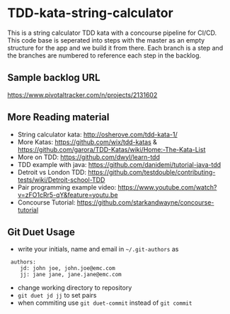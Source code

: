 # TDD-kata-string-calculator
This is a string calculator TDD kata with a concourse pipeline for CI/CD. This code base is seperated into steps with the master as an empty structure for the app and we build it from there. Each branch is a step and the branches are numbered to reference each step in the backlog.
## Sample backlog URL
https://www.pivotaltracker.com/n/projects/2131602
## More Reading material
- String calculator kata: http://osherove.com/tdd-kata-1/
- More Katas: https://github.com/wix/tdd-katas & https://github.com/garora/TDD-Katas/wiki/Home:-The-Kata-List
- More on TDD: https://github.com/dwyl/learn-tdd 
- TDD example with java: https://github.com/danidemi/tutorial-java-tdd
- Detroit vs London TDD: https://github.com/testdouble/contributing-tests/wiki/Detroit-school-TDD
- Pair programming example video: https://www.youtube.com/watch?v=zFO1cRr5-qY&feature=youtu.be
- Concourse Tutorial: https://github.com/starkandwayne/concourse-tutorial


## Git Duet Usage
- write your initials, name and email in `~/.git-authors` as 
```
 authors:
    jd: john joe, john.joe@emc.com
    jj: jane jane, jane.jane@emc.com
```
- change working directory to repository
- `git duet jd jj` to set pairs
- when commiting use `git duet-commit` instead of `git commit`
 
